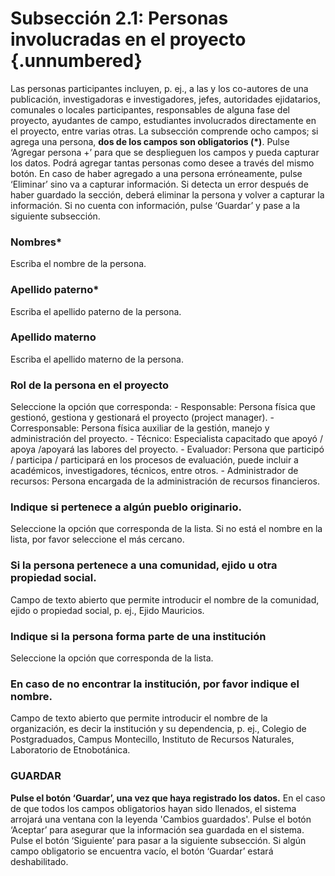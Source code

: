 # Subsección 2.1: Personas involucradas en el proyecto {.unnumbered}
Las personas participantes incluyen, p. ej., a las y los co-autores de una publicación, investigadoras e investigadores, jefes, autoridades ejidatarios, comunales o locales participantes, responsables de alguna fase del proyecto, ayudantes de campo, estudiantes involucrados directamente en el proyecto, entre varias otras. 
La subsección comprende ocho campos; si agrega una persona, __dos de los campos son obligatorios (*)__. 
Pulse ‘Agregar persona +’ para que se desplieguen los campos y pueda capturar los datos. Podrá agregar tantas personas como desee a través del mismo botón. 
En caso de haber agregado a una persona erróneamente, pulse ‘Eliminar’ sino va a capturar información. Si detecta un error después de haber guardado la sección, deberá eliminar la persona y volver a capturar la información.
Si no cuenta con información, pulse ‘Guardar’ y pase a la siguiente subsección.

### Nombres*
Escriba el nombre de la persona. 

### Apellido paterno*
Escriba el apellido paterno de la persona. 

### Apellido materno
Escriba el apellido materno de la persona. 

### Rol de la persona en el proyecto
Seleccione la opción que corresponda: 
    - Responsable: Persona física que gestionó, gestiona y gestionará el proyecto (project manager).
    - Corresponsable: Persona física auxiliar de la gestión, manejo y administración del proyecto.
    - Técnico: Especialista capacitado que apoyó / apoya /apoyará las labores del proyecto.
    - Evaluador: Persona que participó / participa / participará en los procesos de evaluación, puede incluir a académicos, investigadores, técnicos, entre otros. 
    - Administrador de recursos: Persona encargada de la administración de recursos financieros.

### Indique si pertenece a algún pueblo originario.
Seleccione la opción que corresponda de la lista. Si no está el nombre en la lista, por favor seleccione el más cercano.

### Si la persona pertenece a una comunidad, ejido u otra propiedad social.
Campo de texto abierto que permite introducir el nombre de la comunidad, ejido o propiedad social, p. ej., Ejido Mauricios. 

### Indique si la persona forma parte de una institución 
Seleccione la opción que corresponda de la lista.

### En caso de no encontrar la institución, por favor indique el nombre.
Campo de texto abierto que permite introducir el nombre de la organización, es decir la institución y su dependencia, p. ej., Colegio de Postgraduados, Campus Montecillo, Instituto de Recursos Naturales, Laboratorio de Etnobotánica. 

### GUARDAR
**Pulse el botón ‘Guardar’, una vez que haya registrado los datos.**
En el caso de que todos los campos obligatorios hayan sido llenados, el sistema arrojará una ventana con la leyenda 'Cambios guardados'. Pulse el botón ‘Aceptar’ para asegurar que la información sea guardada en el sistema. 
Pulse el botón ‘Siguiente’ para pasar a la siguiente subsección. 
Si algún campo obligatorio se encuentra vacío, el botón ‘Guardar’ estará deshabilitado. 

